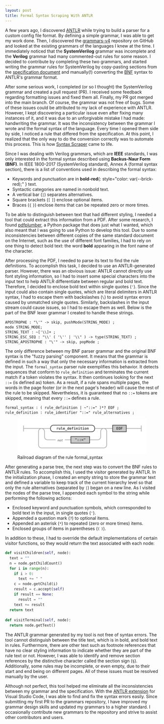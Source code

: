 ```yaml
---
layout: post
title: Formal Syntax Scraping With ANTLR
---
```


A few years ago, I discovered [ANTLR](https://www.antlr.org/) while trying to build a parser for a custom config file format. By defining a simple grammar, I was able to get my work done. Then, I discovered the [grammars-v4](https://github.com/antlr/grammars-v4) repository on GitHub and looked at the existing grammars of the languages I knew at the time. I immediately noticed that the **SystemVerilog** grammar was incomplete and the **Verilog** grammar had many commented-out rules for some reason. I decided to contribute by completing these two grammars, and started writing the grammar rules for SystemVerilog by copy-pasting sections from the [specification document](https://ieeexplore.ieee.org/document/8299595) and manually(!) converting the [BNF](https://en.wikipedia.org/wiki/Backus%E2%80%93Naur_form) syntax to ANTLR's grammar format.

After some serious work, I completed (or so I thought) the SystemVerilog grammar and created a pull request (PR). I received some feedback regarding formatting issues and fixed them all. Finally, my PR got merged into the main branch. Of course, the grammar was not free of bugs. Some of these issues could be attributed to my lack of experience with ANTLR. However, I kept discovering a particular issue even after fixing many instances of it, and it was due to an unforgivable mistake I had made: handwriting the grammar. It was the inconsistency between the grammar I wrote and the formal syntax of the language. Every time I opened them side by side, I noticed a rule that differed from the specification. At this point, I realized that the only way to do the conversion correctly was to automate this process. This is how [Syntax Scraper](https://github.com/msagca/syntax-scraper) came to life.

Since I was dealing with Verilog grammars, which are **IEEE** standards, I was only interested in the formal syntax described using **Backus-Naur Form (BNF)**. In IEEE 1800-2017 (SystemVerilog standard), Annex A (formal syntax section), there is a list of conventions used in describing the formal syntax:

- Keywords and punctuation are in **bold-red**{: style="color: var(--brick-red);" } text.
- Syntactic categories are named in nonbold text.
- A vertical bar (`|`) separates alternatives.
- Square brackets (`[` `]`) enclose optional items.
- Braces (`{` `}`) enclose items that can be repeated zero or more times.

To be able to distinguish between text that had different styling, I needed a tool that could extract this information from a PDF. After some research, I found [pdfplumber](https://github.com/assets/scriptsvine/pdfplumber), a Python package that does just what I wanted, which also meant that I was going to use Python to develop this tool. Due to some inconsistencies between different copies of the same standard document on the Internet, such as the use of different font families, I had to rely on one thing to detect bold text: the word **bold** appearing in the font name of the character.

After processing the PDF, I needed to parse its text to find the rule definitions. To accomplish this task, I decided to use an ANTLR-generated parser. However, there was an obvious issue: ANTLR cannot directly use font styling information, so I had to insert some special characters into the input text to help ANTLR differentiate between regular and bold text. Therefore, I decided to enclose bold text within single quotes (`'`). Since the input could also contain single quotes, which are literal delimiters in ANTLR syntax, I had to escape them with backslashes (`\`) to avoid syntax errors caused by unmatched single quotes. Similarly, backslashes in the input stream could cause issues, so I had to escape them as well. Below is the part of the BNF lexer grammar I created to handle these strings.

```antlr
APOSTROPHE : "\'" -> skip, pushMode(STRING_MODE) ;
mode STRING_MODE;
STRING_TEXT : ~['\\]+ ;
STRING_ESC_SEQ : "\\' ( '\'' | '\\" ) -> type(STRING_TEXT) ;
STRING_APOSTROPHE : "\'" -> skip, popMode ;
```

The only difference between my BNF parser grammar and the original BNF syntax is the "fuzzy parsing" component. It means that the grammar is defined in such a way that only the necessary information is extracted from the input. The `formal_syntax` parser rule exemplifies this behavior. It detects sequences that conform to `rule_definition` and terminates the current match if a token violates the syntax. It then continues looking for the next `::=` (is defined as) token. As a result, if a rule spans multiple pages, the words in the page footer (or in the next page's header) will cause the rest of the rule to be skipped. Nevertheless, it is guaranteed that no `::=` tokens are skipped, meaning that every `::=` defines a rule.

```antlr
formal_syntax : ( rule_definition | ~"::=" )*? EOF ;
rule_definition : rule_identifier "::=" rule_alternatives ;
```

<figure>
  <img src="/assets/img/formal-syntax.svg" alt="Railroad diagram of the rule formal_syntax">
  <figcaption>Railroad diagram of the rule formal_syntax</figcaption>
</figure>

After generating a parse tree, the next step was to convert the BNF rules to ANTLR rules. To accomplish this, I used the visitor generated by ANTLR. In the initialization phase, I created an empty string to store the grammar text and defined a variable to keep track of the current hierarchy level so that only the rule alternatives (separated by `|`) began on a new line. As I visited the nodes of the parse tree, I appended each symbol to the string while performing the following actions:

- Enclosed keyword and punctuation symbols, which corresponded to bold text in the input, in single quotes (`'`).
- Appended a question mark (`?`) to optional items.
- Appended an asterisk (`*`) to repeated (zero or more times) items.
- Enclosed groups of items in parentheses (`(` `)`).

In addition to these, I had to override the default implementations of certain visitor functions, so they would return the text associated with each node:

```python
def visitChildren(self, node):
  text = ""
  n = node.getChildCount()
  for i in range(n):
    if i > 0:
      text += " "
    c = node.getChild(i)
    result = c.accept(self)
    if result == None:
      result = ""
    text += result
  return text

def visitTerminal(self, node):
  return node.getText()
```

The ANTLR grammar generated by my tool is not free of syntax errors. The tool cannot distinguish between the title text, which is in bold, and bold text in rules. Furthermore, there are other text such as footnote references that have no clear styling information to indicate whether they are part of the rule text or not. However, I was able to identify and remove section references by the distinctive character called the section sign (`§`). Additionally, some rules may be incomplete, or even empty, due to their start and end being on different pages. All of these issues must be resolved manually by the user.

Although not perfect, this tool helped me eliminate all the inconsistencies between my grammar and the specification. With the [ANTLR extension](https://marketplace.visualstudio.com/items?itemName=mike-lischke.vscode-antlr4) for Visual Studio Code, I was able to find and fix the syntax errors easily. Since submitting my first PR to the grammars repository, I have improved my grammar design skills and updated my grammars to a higher standard. I occasionally contribute new grammars to the repository and strive to assist other contributors and users.
